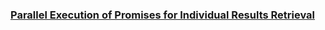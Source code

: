 ### [Parallel Execution of Promises for Individual Results Retrieval](https://leetcode.com/problems/parallel-execution-of-promises-for-individual-results-retrieval)

